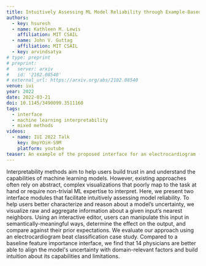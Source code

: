 ```yaml
---
title: Intuitively Assessing ML Model Reliability through Example-Based Explanations and Editing Model Inputs
authors:
  - key: hsuresh
  - name: Kathleen M. Lewis
    affiliation: MIT CSAIL
  - name: John V. Guttag
    affiliation: MIT CSAIL
  - key: arvindsatya
# type: preprint
# preprint: 
#   server: arxiv
#   id: '2102.08540'
# external_url: https://arxiv.org/abs/2102.08540
venue: iui
year: 2022
date: 2022-03-21
doi: 10.1145/3490099.3511160
tags:
  - interface
  - machine learning interpretability
  - mixed methods
videos:
  - name: IUI 2022 Talk
    key: 8mpYOiH-S9M
    platform: youtube
teaser: An example of the proposed interface for an electrocardiogram (ECG) case study. The output of the machine learning model consists of raw and aggregate information about the input's nearest neighbors. With the editor in the bottom left, the user can apply semantically-meaningful manipulations to the input and see how the output changes.
---
```

Interpretability methods aim to help users build trust in and understand the capabilities of machine learning models. However, existing approaches often rely on abstract, complex visualizations that poorly map to the task at hand or require non-trivial ML expertise to interpret. Here, we present two interface modules that facilitate intuitively assessing model reliability. To help users better characterize and reason about a model’s uncertainty, we visualize raw and aggregate information about a given input’s nearest neighbors. Using an interactive editor, users can manipulate this input in semantically-meaningful ways, determine the effect on the output, and compare against their prior expectations. We evaluate our approach using an electrocardiogram beat classification case study. Compared to a baseline feature importance interface, we find that 14 physicians are better able to align the model's uncertainty with domain-relevant factors and build intuition about its capabilities and limitations.
